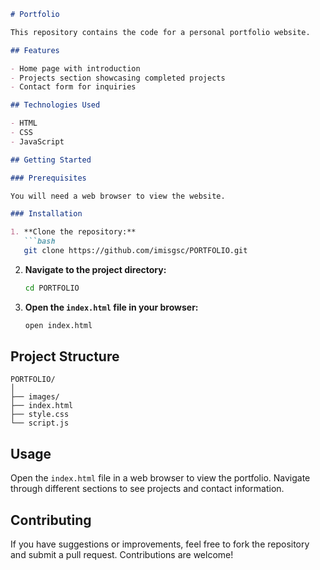 
```markdown
# Portfolio

This repository contains the code for a personal portfolio website.

## Features

- Home page with introduction
- Projects section showcasing completed projects
- Contact form for inquiries

## Technologies Used

- HTML
- CSS
- JavaScript

## Getting Started

### Prerequisites

You will need a web browser to view the website.

### Installation

1. **Clone the repository:**
   ```bash
   git clone https://github.com/imisgsc/PORTFOLIO.git
   ```
2. **Navigate to the project directory:**
   ```bash
   cd PORTFOLIO
   ```
3. **Open the `index.html` file in your browser:**
   ```bash
   open index.html
   ```

## Project Structure

```
PORTFOLIO/
│
├── images/
├── index.html
├── style.css
└── script.js
```

## Usage

Open the `index.html` file in a web browser to view the portfolio. Navigate through different sections to see projects and contact information.

## Contributing

If you have suggestions or improvements, feel free to fork the repository and submit a pull request. Contributions are welcome!
